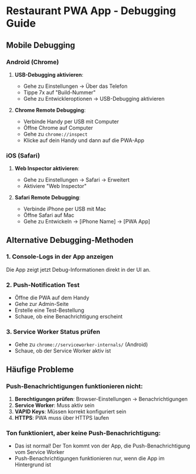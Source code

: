 # Restaurant PWA App - Debugging Guide

## Mobile Debugging

### Android (Chrome)
1. **USB-Debugging aktivieren**:
   - Gehe zu Einstellungen → Über das Telefon
   - Tippe 7x auf "Build-Nummer"
   - Gehe zu Entwickleroptionen → USB-Debugging aktivieren

2. **Chrome Remote Debugging**:
   - Verbinde Handy per USB mit Computer
   - Öffne Chrome auf Computer
   - Gehe zu `chrome://inspect`
   - Klicke auf dein Handy und dann auf die PWA-App

### iOS (Safari)
1. **Web Inspector aktivieren**:
   - Gehe zu Einstellungen → Safari → Erweitert
   - Aktiviere "Web Inspector"

2. **Safari Remote Debugging**:
   - Verbinde iPhone per USB mit Mac
   - Öffne Safari auf Mac
   - Gehe zu Entwickeln → [iPhone Name] → [PWA App]

## Alternative Debugging-Methoden

### 1. **Console-Logs in der App anzeigen**
Die App zeigt jetzt Debug-Informationen direkt in der UI an.

### 2. **Push-Notification Test**
- Öffne die PWA auf dem Handy
- Gehe zur Admin-Seite
- Erstelle eine Test-Bestellung
- Schaue, ob eine Benachrichtigung erscheint

### 3. **Service Worker Status prüfen**
- Gehe zu `chrome://serviceworker-internals/` (Android)
- Schaue, ob der Service Worker aktiv ist

## Häufige Probleme

### Push-Benachrichtigungen funktionieren nicht:
1. **Berechtigungen prüfen**: Browser-Einstellungen → Benachrichtigungen
2. **Service Worker**: Muss aktiv sein
3. **VAPID Keys**: Müssen korrekt konfiguriert sein
4. **HTTPS**: PWA muss über HTTPS laufen

### Ton funktioniert, aber keine Push-Benachrichtigung:
- Das ist normal! Der Ton kommt von der App, die Push-Benachrichtigung vom Service Worker
- Push-Benachrichtigungen funktionieren nur, wenn die App im Hintergrund ist 